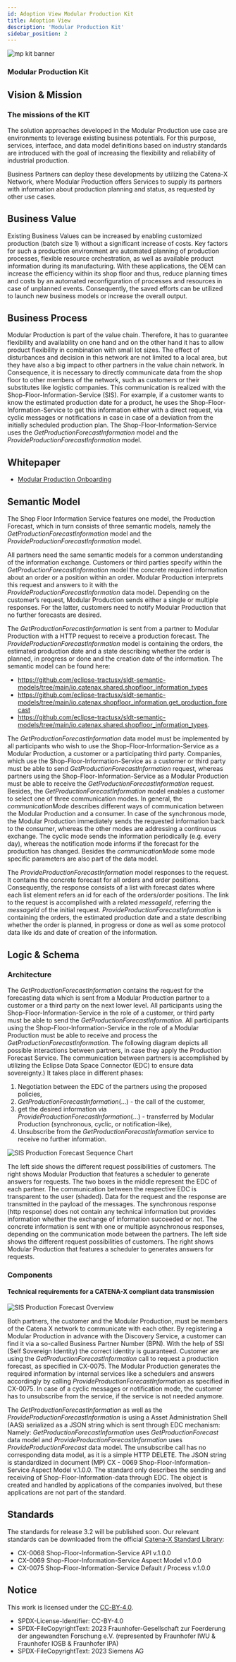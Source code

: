 ```yaml
---
id: Adoption View Modular Production Kit
title: Adoption View
description: 'Modular Production Kit'
sidebar_position: 2
---
```


![mp kit banner](/img/kit-icons/modular-production-kit-icon.svg)

### Modular Production Kit

## Vision & Mission

### The missions of the KIT

The solution approaches developed in the Modular Production use case are environments to leverage existing business potentials. For this purpose, services, interface, and data model definitions based on industry standards are introduced with the goal of increasing the flexibility and reliability of industrial production.

Business Partners can deploy these developments by utilizing the Catena-X Network, where Modular Production offers Services to supply its partners with information about production planning and status, as requested by other use cases.

## Business Value

Existing Business Values can be increased by enabling customized production (batch size 1) without a significant increase of costs. Key factors for such a production environment are automated planning of production processes, flexible resource orchestration, as well as available product information during its manufacturing. With these applications, the OEM can increase the efficiency within its shop floor and thus, reduce planning times and costs by an automated reconfiguration of processes and resources in case of unplanned events. Consequently, the saved efforts can be utilized to launch new business models or increase the overall output.

## Business Process

Modular Production is part of the value chain. Therefore, it has to guarantee flexibility and availability on one hand and on the other hand it has to allow product flexibility in combination with small lot sizes. The effect of disturbances and decision in this network are not limited to a local area, but they have also a big impact to other partners in the value chain network. In Consequence, it is necessary to directly communicate data from the shop floor to other members of the network, such as customers or their substitutes like logistic companies. This communication is realized with the Shop-Floor-Information-Service (SIS). For example, if a customer wants to know the estimated production date for a product, he uses the Shop-Floor-Information-Service to get this information either with a direct request, via cyclic messages or notifications in case in case of a deviation from the initially scheduled production plan. The Shop-Floor-Information-Service uses the *GetProductionForecastInformation* model and the *ProvideProductionForecastInformation* model.

## Whitepaper

- [Modular Production Onboarding](res/modular-production-onboarding.pdf)

## Semantic Model

The Shop Floor Information Service features one model, the Production Forecast, which in turn consists of three semantic models, namely the *GetProductionForecastInformation* model and the *ProvideProductionForecastInformation* model.

All partners need the same semantic models for a common understanding of the information exchange. Customers or third parties specify within the *GetProductionForecastInformation* model the concrete required information about an order or a position within an order. Modular Production interprets this request and answers to it with the *ProvideProductionForecastInformation* data model. Depending on the customer’s request, Modular Production sends either a single or multiple responses. For the latter, customers need to notify Modular Production that no further forecasts are desired.

The *GetProductionForecastInformation* is sent from a partner to Modular Production with a HTTP request to receive a production forecast. The *ProvideProductionForecastInformation* model is containing the orders, the estimated production date and a state describing whether the order is planned, in progress or done and the creation date of the information. The semantic model can be found here:

- <https://github.com/eclipse-tractusx/sldt-semantic-models/tree/main/io.catenax.shared.shopfloor_information_types>
- <https://github.com/eclipse-tractusx/sldt-semantic-models/tree/main/io.catenax.shopfloor_information.get_production_forecast>
- <https://github.com/eclipse-tractusx/sldt-semantic-models/tree/main/io.catenax.shared.shopfloor_information_types>.

The *GetProductionForecastInformation* data model must be implemented by all participants who wish to use the Shop-Floor-Information-Service as a Modular Production, a customer or a participating third party. Companies, which use the Shop-Floor-Information-Service as a customer or third party must be able to send *GetProductionForecastInformation* request, whereas partners using the Shop-Floor-Information-Service as a Modular Production must be able to receive the *GetProductionForecastInformation* request. Besides, the *GetProductionForecastInformation* model enables a customer to select one of three communication modes. In general, the *communicationMode* describes different ways of communication between the Modular Production and a consumer. In case of the synchronous mode, the Modular Production immediately sends the requested information back to the consumer, whereas the other modes are addressing a continuous exchange.  The cyclic mode sends the information periodically (e.g. every day), whereas the notification mode informs if the forecast for the production has changed. Besides the *communicationMode* some mode specific parameters are also part of the data model.

The *ProvideProductionForecastInformation* model responses to the request. It contains the concrete forecast for all orders and order positions. Consequently, the response consists of a list with forecast dates where each list element refers an id for each of the orders/order positions.  The link to the request is accomplished with a related *messageId*, referring the *messageId* of the initial request. *ProvideProductionForecastInformation* is containing the orders, the estimated production date and a state describing whether the order is planned, in progress or done as well as some protocol data like ids and date of creation of the information.

## Logic & Schema

### Architecture

The *GetProductionForecastInformation* contains the request for the forecasting data which is sent from a Modular Production partner to a customer or a third party on the next lower level. All participants using the Shop-Floor-Information-Service in the role of a customer, or third party must be able to send the *GetProductionForecastInformation*. All participants using the Shop-Floor-Information-Service in the role of a Modular Production must be able to receive and process the *GetProductionForecastInformation*.
The following diagram depicts all possible interactions between partners, in case they apply the Production Forecast Service. The communication between partners is accomplished by utilizing the Eclipse Data Space Connector (EDC) to ensure data sovereignty.) It takes place in different phases:

1. Negotiation between the EDC of the partners using the proposed policies,
2. *GetProductionForecastInformation*(...) - the call of the customer,
3. get the desired information via *ProvideProductionForecastInformation*(...) - transferred by Modular Production (synchronous, cyclic, or notification-like),
4. Unsubscribe from the *GetProductionForecastInformation* service to receive no further information.

![SIS Production Forecast Sequence Chart](res/SIS_ProduktionForecast_SequenceChart.svg)

The left side shows the different request possibilities of customers. The right shows Modular Production that features a scheduler to generate answers for requests. The two boxes in the middle represent the EDC of each partner. The communication between the respective EDC is transparent to the user (shaded). Data for the request and the response are transmitted in the payload of the messages. The synchronous response (http response) does not contain any technical information but provides information whether the exchange of information succeeded or not. The concrete information is sent with one or multiple asynchronous responses, depending on the communication mode between the partners. The left side shows the different request possibilities of customers. The right shows Modular Production that features a scheduler to generates answers for requests.

### Components

#### Technical requirements for a CATENA-X compliant data transmission

![SIS Production Forecast Overview](res/SIS_ProduktionForecast_Overview.svg)

Both partners, the customer and the Modular Production, must be members of the Catena X network to communicate with each other. By registering a Modular Production in advance with the Discovery Service, a customer can find it via a so-called Business Partner Number (BPN). With the help of SSI (Self Sovereign Identity) the correct identity is guaranteed. Customer are using the *GetProductionForecastInformation* call to request a production forecast, as specified in CX-0075. The Modular Production generates the required information by internal services like a schedulers and answers accordingly by calling *ProvideProductionForecastInformation* as specified in CX-0075. In case of a cyclic messages or notification mode, the customer has to unsubscribe from the service, if the service is not needed anymore.

The *GetProductionForecastInformation* as well as the *ProvideProductionForecastInformation* is using a Asset Administration Shell (AAS) serialized as a JSON string which is sent through EDC mechanism: Namely: *GetProductionForecastInformation* uses *GetProductionForecast* data model and *ProvideProductionForecastInformation* uses *ProvideProductionForecast* data model.  The unsubscribe call has no corresponding data model, as it is a simple HTTP DELETE. The JSON string is standardized in document (MP) CX - 0069 Shop-Floor-Information-Service Aspect Model v.1.0.0. The standard only describes the sending and receiving of Shop-Floor-Information-data through EDC. The object is created and handled by applications of the companies involved, but these applications are not part of the standard.

## Standards

The standards for release 3.2 will be published soon. Our relevant standards can be downloaded from the official [Catena-X Standard Library](https://catena-x.net/de/standard-library):

- CX-0068 Shop-Floor-Information-Service API v.1.0.0
- CX-0069 Shop-Floor-Information-Service Aspect Model v.1.0.0
- CX-0075 Shop-Floor-Information-Service Default / Process v.1.0.0

## Notice

This work is licensed under the [CC-BY-4.0](https://creativecommons.org/licenses/by/4.0/legalcode).

- SPDX-License-Identifier: CC-BY-4.0
- SPDX-FileCopyrightText: 2023 Fraunhofer-Gesellschaft zur Foerderung der angewandten Forschung e.V. (represented by Fraunhofer IWU & Fraunhofer IOSB & Fraunhofer IPA)
- SPDX-FileCopyrightText: 2023 Siemens AG

